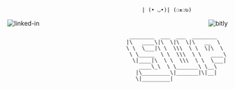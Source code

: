 ```
                                           | (• ◡•)| (❍ᴥ❍ʋ)
```


[<img align="left" alt="linked-in" src="https://img.shields.io/badge/linkedin-%230077B5.svg?&style=for-the-badge&logo=linkedin&logoColor=white" />](https://www.linkedin.com/in/alex-leventis-ab443220b/)
[<img align="right" alt="bitly" src="https://img.shields.io/badge/bitly-%2312100E.svg?&style=for-the-badge&logo=bitly&logoColor=red&color=172f41" />](https://bitly.com/)
<br>

```
                                       ________  ___  ___  ________   
                                      |\   ____\|\  \|\  \|\   __  \  
                                      \ \  \___|\ \  \\\  \ \  \|\  \ 
                                       \ \_____  \ \  \\\  \ \   ____\
                                        \|____|\  \ \  \\\  \ \  \___|
                                          ____\_\  \ \_______\ \__\   
                                         |\_________\|_______|\|__|   
                                         \|_________|        
  
```
